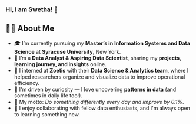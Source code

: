 ### Hi, I am Swetha! 👋

## 👩‍💻 About Me

- 🎓 I’m currently pursuing my **Master’s in Information Systems and Data Science** at **Syracuse University**, New York.  
- 💼 I’m a **Data Analyst & Aspiring Data Scientist**, sharing my **projects, learning journey, and insights** online.  
- 🔬 I interned at **Zoetis** with their **Data Science & Analytics team**, where I helped researchers organize and visualize data to improve operational efficiency.  
- 🧠 I'm driven by curiosity — I love uncovering **patterns in data** (and sometimes in daily life too!).  
- 🌱 My motto: *Do something differently every day and improve by 0.1%*.  
- 🤝 I enjoy collaborating with fellow data enthusiasts, and I'm always open to learning something new.




